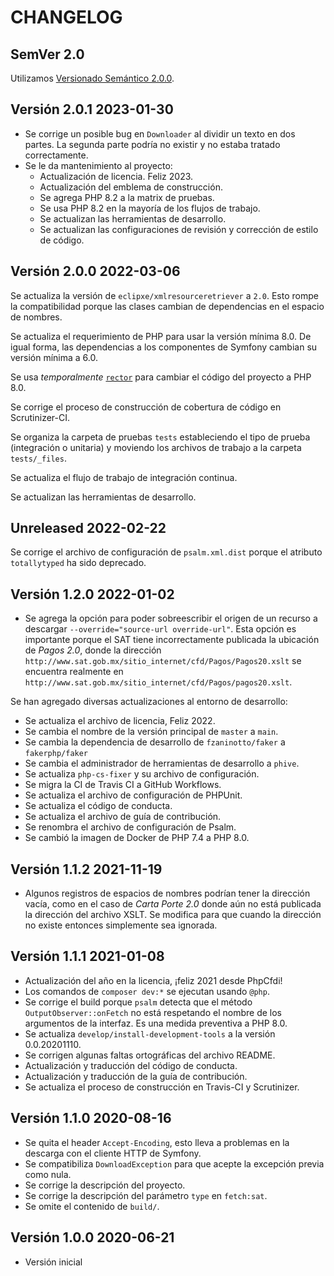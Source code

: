 # CHANGELOG

## SemVer 2.0

Utilizamos [Versionado Semántico 2.0.0](SEMVER.md).

## Versión 2.0.1 2023-01-30

- Se corrige un posible bug en `Downloader` al dividir un texto en dos partes.
  La segunda parte podría no existir y no estaba tratado correctamente.
- Se le da mantenimiento al proyecto:
  - Actualización de licencia. Feliz 2023.
  - Actualización del emblema de construcción.
  - Se agrega PHP 8.2 a la matrix de pruebas.
  - Se usa PHP 8.2 en la mayoría de los flujos de trabajo.
  - Se actualizan las herramientas de desarrollo.
  - Se actualizan las configuraciones de revisión y corrección de estilo de código.

## Versión 2.0.0 2022-03-06

Se actualiza la versión de `eclipxe/xmlresourceretriever` a `2.0`.
Esto rompe la compatibilidad porque las clases cambian de dependencias en el espacio de nombres.

Se actualiza el requerimiento de PHP para usar la versión mínima 8.0.
De igual forma, las dependencias a los componentes de Symfony cambian su versión mínima a 6.0.

Se usa *temporalmente* [`rector`](https://getrector.org/) para cambiar el código del proyecto a PHP 8.0.

Se corrige el proceso de construcción de cobertura de código en Scrutinizer-CI.

Se organiza la carpeta de pruebas `tests` estableciendo el tipo de prueba (integración o unitaria)
y moviendo los archivos de trabajo a la carpeta `tests/_files`.

Se actualiza el flujo de trabajo de integración continua.

Se actualizan las herramientas de desarrollo.

## Unreleased 2022-02-22

Se corrige el archivo de configuración de `psalm.xml.dist` porque el atributo `totallytyped` ha sido deprecado.

## Versión 1.2.0 2022-01-02

- Se agrega la opción para poder sobreescribir el origen de un recurso a descargar `--override="source-url override-url"`.
  Esta opción es importante porque el SAT tiene incorrectamente publicada la ubicación
  de *Pagos 2.0*, donde la dirección `http://www.sat.gob.mx/sitio_internet/cfd/Pagos/Pagos20.xslt`
  se encuentra realmente en `http://www.sat.gob.mx/sitio_internet/cfd/Pagos/pagos20.xslt`.

Se han agregado diversas actualizaciones al entorno de desarrollo:

- Se actualiza el archivo de licencia, Feliz 2022.
- Se cambia el nombre de la versión principal de `master` a `main`.
- Se cambia la dependencia de desarrollo de `fzaninotto/faker` a `fakerphp/faker`
- Se cambia el administrador de herramientas de desarrollo a `phive`.
- Se actualiza `php-cs-fixer` y su archivo de configuración.
- Se migra la CI de Travis CI a GitHub Workflows.
- Se actualiza el archivo de configuración de PHPUnit.
- Se actualiza el código de conducta.
- Se actualiza el archivo de guía de contribución.
- Se renombra el archivo de configuración de Psalm.
- Se cambió la imagen de Docker de PHP 7.4 a PHP 8.0.

## Versión 1.1.2 2021-11-19

- Algunos registros de espacios de nombres podrían tener la dirección vacía,
  como en el caso de *Carta Porte 2.0* donde aún no está publicada la dirección
  del archivo XSLT. Se modifica para que cuando la dirección no existe entonces
  simplemente sea ignorada.

## Versión 1.1.1 2021-01-08

- Actualización del año en la licencia, ¡feliz 2021 desde PhpCfdi!
- Los comandos de `composer dev:*` se ejecutan usando `@php`.
- Se corrige el build porque `psalm` detecta que el método `OutputObserver::onFetch` no está
  respetando el nombre de los argumentos de la interfaz. Es una medida preventiva a PHP 8.0.
- Se actualiza `develop/install-development-tools` a la versión 0.0.20201110.
- Se corrigen algunas faltas ortográficas del archivo README.
- Actualización y traducción del código de conducta.
- Actualización y traducción de la guía de contribución.
- Se actualiza el proceso de construcción en Travis-CI y Scrutinizer.

## Versión 1.1.0 2020-08-16

- Se quita el header `Accept-Encoding`, esto lleva a problemas en la descarga con el cliente HTTP de Symfony.
- Se compatibiliza `DownloadException` para que acepte la excepción previa como nula.
- Se corrige la descripción del proyecto.
- Se corrige la descripción del parámetro `type` en `fetch:sat`.
- Se omite el contenido de `build/`.

## Versión 1.0.0 2020-06-21

- Versión inicial

